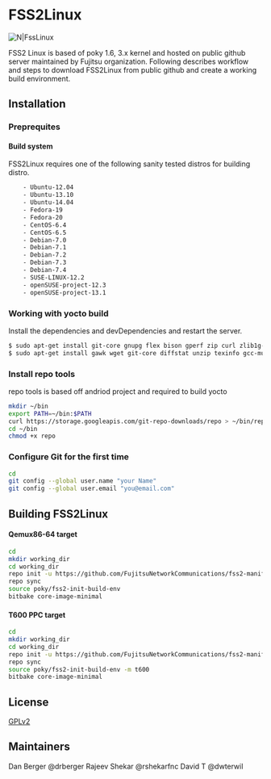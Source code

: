 # FSS2Linux

![N|FssLinux](http://www.fujitsu.com/global/resources/design/stylesheets/images/css_images/fujitsu/symbolmark.gif)

FSS2 Linux is based of poky 1.6, 3.x kernel and hosted on public github server maintained by Fujitsu organization. 
Following describes workflow and steps to download FSS2Linux from public github and create a working build environment.

## Installation

### Preprequites
#### Build system
FSS2Linux requires one of the following sanity tested distros for building distro.
```sh
    - Ubuntu-12.04
    - Ubuntu-13.10
    - Ubuntu-14.04
    - Fedora-19
    - Fedora-20
    - CentOS-6.4
    - CentOS-6.5
    - Debian-7.0
    - Debian-7.1
    - Debian-7.2
    - Debian-7.3
    - Debian-7.4
    - SUSE-LINUX-12.2
    - openSUSE-project-12.3
    - openSUSE-project-13.1
```
### Working with yocto build
Install the dependencies and devDependencies and restart the server.

```sh
$ sudo apt-get install git-core gnupg flex bison gperf zip curl zlib1g-dev gcc-multilib g++-multilib libc6-dev-i386 lib32ncurses5-dev x11proto-core-dev libx11-dev lib32z-dev ccache libgl1-mesa-dev libxml2-utils xsltproc unzip
$ sudo apt-get install gawk wget git-core diffstat unzip texinfo gcc-multilib build-essential chrpath libsdl1.2-dev
```

### Install repo tools
repo tools is based off andriod project and required to build yocto

```sh
mkdir ~/bin
export PATH=~/bin:$PATH
curl https://storage.googleapis.com/git-repo-downloads/repo > ~/bin/repo
cd ~/bin
chmod +x repo
```

### Configure Git for the first time
```sh
cd
git config --global user.name "your Name"
git config --global user.email "you@email.com"
```

## Building FSS2Linux

#### Qemux86-64 target
```sh
cd
mkdir working_dir
cd working_dir
repo init -u https://github.com/FujitsuNetworkCommunications/fss2-manifest
repo sync
source poky/fss2-init-build-env
bitbake core-image-minimal
```

#### T600 PPC target
```sh
cd
mkdir working_dir
cd working_dir
repo init -u https://github.com/FujitsuNetworkCommunications/fss2-manifest
repo sync
source poky/fss2-init-build-env -m t600
bitbake core-image-minimal
```


License
----

[GPLv2](https://github.com/FujitsuNetworkCommunications/fss2-manifest/blob/master/LICENSE.md)


## Maintainers 

Dan Berger  @drberger
Rajeev Shekar @rshekarfnc
David T @dwterwil

